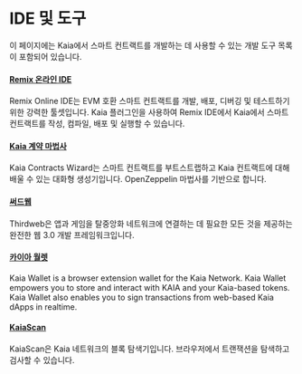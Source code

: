 # IDE 및 도구

이 페이지에는 Kaia에서 스마트 컨트랙트를 개발하는 데 사용할 수 있는 개발 도구 목록이 포함되어 있습니다.

#### [Remix 온라인 IDE](https://remix.ethereum.org/) <a href="#remix-ide" id="remix-ide"></a>

Remix Online IDE는 EVM 호환 스마트 컨트랙트를 개발, 배포, 디버깅 및 테스트하기 위한 강력한 툴셋입니다. Kaia 플러그인을 사용하여 Remix IDE에서 Kaia에서 스마트 컨트랙트를 작성, 컴파일, 배포 및 실행할 수 있습니다.

#### [Kaia 계약 마법사](https://wizard.kaia.io) <a href="#kaia-contract-wizard" id="kaia-contract-wizard"></a>

Kaia Contracts Wizard는 스마트 컨트랙트를 부트스트랩하고 Kaia 컨트랙트에 대해 배울 수 있는 대화형 생성기입니다. OpenZeppelin 마법사를 기반으로 합니다.

#### [써드웹](../deployment-and-verification/deploy/thirdweb.md) <a href="#thirdweb" id="thirdweb"></a>

Thirdweb은 앱과 게임을 탈중앙화 네트워크에 연결하는 데 필요한 모든 것을 제공하는 완전한 웹 3.0 개발 프레임워크입니다.

#### [카이아 월렛](../../wallets/overview/kaia-wallet.md) <a href="#kaia-wallet" id="kaia-wallet"></a>

Kaia Wallet is a browser extension wallet for the Kaia Network. Kaia Wallet empowers you to store and interact with KAIA and your Kaia-based tokens. Kaia Wallet also enables you to sign transactions from web-based Kaia dApps in realtime.

#### [KaiaScan](https://kaiascan.io/) <a href="#kaiascan" id="kaiascan"></a>

KaiaScan은 Kaia 네트워크의 블록 탐색기입니다. 브라우저에서 트랜잭션을 탐색하고 검사할 수 있습니다.